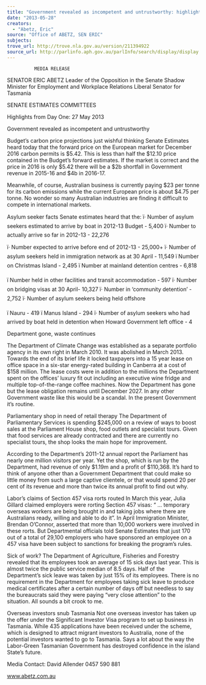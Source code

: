 ```yaml
---
title: "Government revealed as incompetent and untrustworthy: highlights from Day One: 27 May 2013"
date: "2013-05-28"
creators:
  - "Abetz, Eric"
source: "Office of ABETZ, SEN ERIC"
subjects:
trove_url: http://trove.nla.gov.au/version/211394922
source_url: http://parlinfo.aph.gov.au/parlInfo/search/display/display.w3p;query=Id%3A%22media/pressrel/2482454%22
---
```


 

              MEDIA RELEASE 

   SENATOR ERIC ABETZ     Leader of the Opposition in the Senate     Shadow Minister for Employment and Workplace Relations     Liberal Senator for Tasmania   

 

 SENATE ESTIMATES COMMITTEES 

 Highlights from Day One: 27 May 2013  

 Government revealed as incompetent and untrustworthy 

 Budget’s carbon price projections just wishful thinking  Senate Estimates heard today that the forward price on the European market for December 2016  carbon permits is $5.42.  This is less than half the $12.10 price contained in the Budget’s forward  estimates.   If the market is correct and the price in 2016 is only $5.42 there will be a $2b shortfall in  Government revenue in 2015-16 and $4b in 2016-17. 

 Meanwhile, of course, Australian business is currently paying $23 per tonne for its carbon emissions  while the current European price is about $4.75 per tonne.   No wonder so many Australian  industries are finding it difficult to compete in international markets. 

 Asylum seeker facts  Senate estimates heard that the:  ï· Number of asylum seekers estimated to arrive by boat in 2012-13 Budget - 5,400  ï· Number to actually arrive so far in 2012-13 - 22,276 

 ï· Number expected to arrive before end of 2012-13 - 25,000+  ï· Number of asylum seekers held in immigration network as at 30 April - 11,549  ï Number on Christmas Island - 2,495  ï Number at mainland detention centres - 6,818 

 ï Number held in other facilities and transit accommodation - 597  ï· Number on bridging visas at 30 April- 10,327  ï· Number in ‘community detention’ - 2,752  ï· Number of asylum seekers being held offshore  

 ï Nauru - 419  ï Manus Island - 294  ï· Number of asylum seekers who had arrived by boat held in detention when Howard  Government left office - 4 

 

 Department gone, waste continues 

 The Department of Climate Change was established as a separate portfolio agency in its own right in  March 2010.  It was abolished in March 2013.  Towards the end of its brief life it locked taxpayers  into a 15 year lease on office space in a six-star energy-rated building in Canberra at a cost of $158  million. The lease costs were in addition to the millions the Department spent on the offices’ luxury  fit out  including an executive wine fridge and multiple top-of-the-range coffee machines.  Now the  Department has gone but the lease obligation remains until December 2027.   In any other  Government waste like this would be a scandal.  In the present Government it’s routine. 

 Parliamentary shop in need of retail therapy  The Department of Parliamentary Services is spending $245,000 on a review of ways to boost sales  at the Parliament House shop, food outlets and specialist tours.   Given that food services are  already contracted and there are currently no specialist tours, the shop looks the main hope for  improvement.    

 According to the Department’s 2011-12 annual report the Parliament has nearly one million visitors  per year.  Yet the shop, which is run by the Department, had revenue of only $1.19m and a profit of  $110,368.  It’s hard to think of anyone other than a Government Department that could make so  little money from such a large captive clientele, or that would spend 20 per cent of its revenue and  more than twice its annual profit to find out why. 

 Labor’s claims of Section 457 visa rorts routed   In March this year, Julia Gillard claimed employers were rorting Section 457 visas:  “ … temporary  overseas workers are being brought in and taking jobs where there are Australians ready, willing and  able to do it”.  In April Immigration Minister, Brendan O’Connor, asserted that more than 10,000  workers were involved in these rorts.  But Departmental officials told Senate Estimates that just 170  out of a total of 29,100 employers who have sponsored an employee on a 457 visa have been  subject to sanctions for breaking the program’s rules.    

 Sick of work?  The Department of Agriculture, Fisheries and Forestry revealed that its employees took an average  of 15 sick days last year.  This is almost twice the public service median of 8.5 days.  Half of the  Department’s sick leave was taken by just 15% of its employees.  There is no requirement in the  Department for employees taking sick leave to produce medical certificates after a certain number  of days off but needless to say the bureaucrats said they were paying “very close attention” to the  situation.   All sounds a bit crook to me.   

 Overseas investors snub Tasmania  Not one overseas investor has taken up the offer under the Significant Investor Visa program to set  up business in Tasmania.  While 435 applications have been received under the scheme, which is  designed to attract migrant investors to Australia, none of the potential investors wanted to go to  Tasmania.  Says a lot about the way the Labor-Green Tasmanian Government has destroyed  confidence in the island State’s future.    

  Media Contact: David Allender 0457 590 881  

 www.abetz.com.au 

